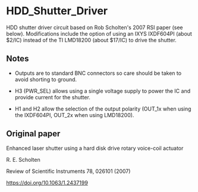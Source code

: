 # HDD_Shutter_Driver #

HDD shutter driver circuit based on Rob Scholten's 2007 RSI paper (see below). Modifications include the option of using an IXYS IXDF604PI (about $2/IC) instead of the TI LMD18200 (about $17/IC) to drive the shutter. 

## Notes ##
- Outputs are to standard BNC connectors so care should be taken to avoid shorting to ground. 

- H3 (PWR_SEL) allows using a single voltage supply to power the IC and provide current for the shutter. 

- H1 and H2 allow the selection of the output polarity (OUT_1x when using the IXDF604PI, OUT_2x when using LMD18200). 

## Original paper ##
Enhanced laser shutter using a hard disk drive rotary voice-coil actuator

R. E. Scholten

Review of Scientific Instruments 78, 026101 (2007)

https://doi.org/10.1063/1.2437199
